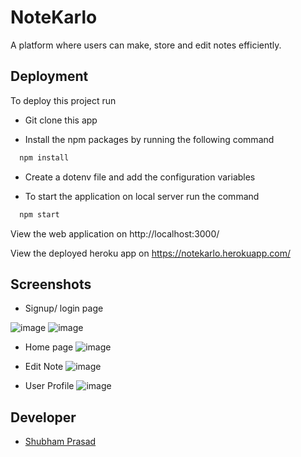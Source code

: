 
# NoteKarlo

A platform where users can make, store and edit notes efficiently.




## Deployment

To deploy this project run
- Git clone this app

- Install the npm packages by running the following command
```bash
  npm install
```

- Create a dotenv file and add the configuration variables

- To start the application on local server run the command
```bash
  npm start
```
View the web application on http://localhost:3000/

View the deployed heroku app on https://notekarlo.herokuapp.com/


## Screenshots

- Signup/ login page

![image](https://user-images.githubusercontent.com/67041961/185889333-1f040e96-a26d-4856-9da6-46a67a38447b.png)
![image](https://user-images.githubusercontent.com/67041961/185889455-36c79da9-9b29-4283-928c-b405d41e2867.png)

- Home page
  ![image](https://user-images.githubusercontent.com/67041961/185889636-51532622-5bff-4692-adbf-81082b8309b2.png)

- Edit Note
  ![image](https://user-images.githubusercontent.com/67041961/185889705-714c6c27-e3c7-40ed-a658-f5472c5a35c3.png)
 
- User Profile
![image](https://user-images.githubusercontent.com/67041961/185889789-510aafa1-e1f8-47e6-a96b-058bf4b4244d.png)
  

## Developer
- [Shubham Prasad](https://github.com/shaz-am123)



